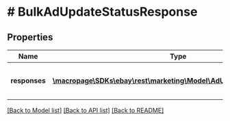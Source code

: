 # # BulkAdUpdateStatusResponse

## Properties

Name | Type | Description | Notes
------------ | ------------- | ------------- | -------------
**responses** | [**\macropage\SDKs\ebay\rest\marketing\Model\AdUpdateStatusResponse[]**](AdUpdateStatusResponse.md) | An array of processed ad listings in bulk. | [optional]

[[Back to Model list]](../../README.md#models) [[Back to API list]](../../README.md#endpoints) [[Back to README]](../../README.md)
